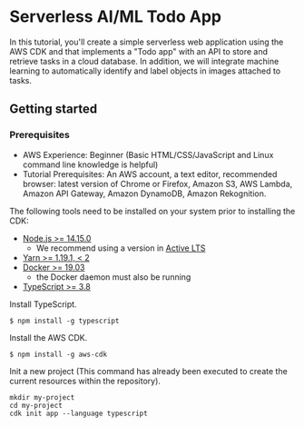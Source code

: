 # Serverless AI/ML Todo App

In this tutorial, you'll create a simple serverless web application using the AWS CDK and that implements a "Todo app" with an API to store and retrieve tasks in a cloud database. In addition, we will integrate machine learning to automatically identify and label objects in images attached to tasks.

## Getting started
### Prerequisites
- AWS Experience: Beginner (Basic HTML/CSS/JavaScript and Linux command line knowledge is helpful)
- Tutorial Prerequisites: An AWS account, a text editor, recommended browser: latest version of Chrome or Firefox, Amazon S3, AWS Lambda, Amazon API Gateway, Amazon DynamoDB, Amazon Rekognition.

The following tools need to be installed on your system prior to installing the CDK:

- [Node.js >= 14.15.0](https://nodejs.org/download/release/latest-v14.x/)
    - We recommend using a version in [Active LTS](https://nodejs.org/en/about/releases/)
- [Yarn >= 1.19.1, < 2](https://yarnpkg.com/lang/en/docs/install)
- [Docker >= 19.03](https://docs.docker.com/get-docker/)
    - the Docker daemon must also be running
- [TypeScript >= 3.8](https://www.npmjs.com/package/typescript)

Install TypeScript.
```
$ npm install -g typescript
```

Install the AWS CDK.
```
$ npm install -g aws-cdk 
```

Init a new project (This command has already been executed to create the current resources within the repository).
```
mkdir my-project
cd my-project
cdk init app --language typescript
```
